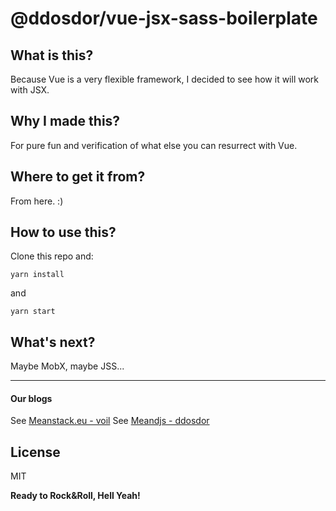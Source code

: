 # @ddosdor/vue-jsx-sass-boilerplate
## What is this?

Because Vue is a very flexible framework, I decided to see how it will work with JSX.

## Why I made this?

For pure fun and verification of what else you can resurrect with Vue.

## Where to get it from?

From here. :)

## How to use this?

Clone this repo and:

```
yarn install
```

and

```
yarn start
```

## What's next?

Maybe MobX, maybe JSS...

---
#### Our blogs

See [Meanstack.eu - voil](http://meanstack.eu/)
See [Meandjs - ddosdor](http://meandjs.com/)

License
----

MIT


**Ready to Rock&Roll, Hell Yeah!**